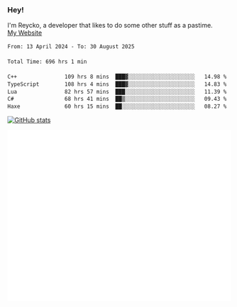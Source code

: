 ### Hey!
I'm Reycko, a developer that likes to do some other stuff as a pastime.  
[My Website](https://reycko.root.sx)

<!--START_SECTION:wakasection-->

```txt
From: 13 April 2024 - To: 30 August 2025

Total Time: 696 hrs 1 min

C++               109 hrs 8 mins  ███▓░░░░░░░░░░░░░░░░░░░░░   14.98 %
TypeScript        108 hrs 4 mins  ███▓░░░░░░░░░░░░░░░░░░░░░   14.83 %
Lua               82 hrs 57 mins  ███░░░░░░░░░░░░░░░░░░░░░░   11.39 %
C#                68 hrs 41 mins  ██▒░░░░░░░░░░░░░░░░░░░░░░   09.43 %
Haxe              60 hrs 15 mins  ██░░░░░░░░░░░░░░░░░░░░░░░   08.27 %
```

<!--END_SECTION:wakasection-->

[![GitHub stats](https://github-readme-stats.vercel.app/api?username=Reycko&show_icons=true&theme=dark&hide_title=true&count_private=true)](https://github.com/anuraghazra/github-readme-stats)

![Metrics](/github-metrics.svg)
